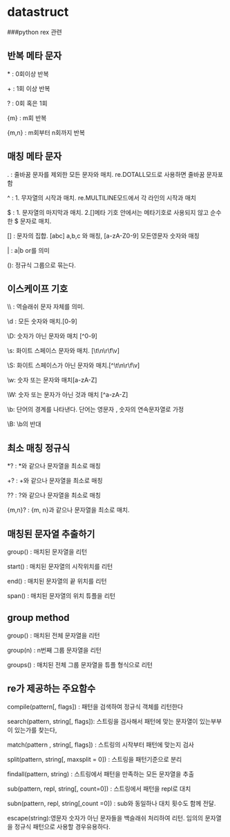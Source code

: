 # datastruct
###python rex 관련
## 반복 메타 문자

\* : 0회이상 반복

\+ : 1회 이상 반복

? : 0회 혹은 1회

{m} : m회 반복

{m,n} : m회부터 n회까지 반복


## 매칭 메타 문자

. : 줄바꿈 문자를 제외한 모든 문자와 매치. re.DOTALL모드로 사용하면 줄바꿈 문자포함

^ : 1. 무자열의 시작과 매치. re.MULTILINE모드에서 각 라인의 시작과 매치

$ : 1. 문자열의 마지막과 매치. 2.[]메타 기호 안에서는 메타기호로 사용되지 않고 순수한 $ 문자로 매치.

[] : 문자의 집합. [abc] a,b,c 와 매칭, [a-zA-Z0-9] 모든영문자 숫자와 매칭

| : a|b or를 의미

(): 정규식 그룹으로 묶는다.


## 이스케이프 기호
\\\ : 역슬래쉬 문자 자체를 의미.

\d : 모든 숫자와 매치.[0-9]

\D: 숫자가 아닌 문자와 매치 [^0-9]

\s: 화이트 스페이스 문자와 매치. [\t\n\r\f\v]

\S: 화이트 스페이스가 아닌 문자와 매치.[^\t\n\r\f\v]

\w: 숫자 또는 문자와 매치[a-zA-Z]

\W: 숫자 또는 문자가 아닌 것과 매치 [^a-zA-Z]

\b: 단어의 경계를 나타낸다. 단어는 영문자 , 숫자의 연속문자열로 가정

\B: \b의 반대


## 최소 매칭 정규식
*? : *와 같으나 문자열을 최소로 매칭

+? : +와 같으나 문자열을 최소로 매칭

?? : ?와 같으나 문자열을 최소로 매칭

{m,n}? : {m, n}과 같으나 문자열을 최소로 매치.


## 매칭된 문자열 추출하기

group() : 매치된 문자열을 리턴

start() : 매치된 문자열의 시작위치를 리턴

end() : 매치된 문자열의 끝 위치를 리턴

span() : 매치된 문자열의 위치 튜플을 리턴


## group method

group() : 매치된 전체 문자열을 리턴

group(n) : n번째 그룹 문자열을 리턴

groups() :  매치된 전체 그룹 문자열을 튜플 형식으로 리턴


## re가 제공하는 주요함수

compile(pattern[, flags]) : 패턴을 검색하여 정규식 객체를 리턴한다 

search(pattern, string[, flags]): 스트링을 검사해서 패턴에 맞는 문자열이 있는부부이 있는가를 찾는다,

match(pattern , string[, flags]) : 스트링의 시작부터 패턴에 맞는지 검사

split(pattern, string[, maxsplit = 0]) : 스트링을 패턴기준으로 분리 

findall(pattern, string) : 스트링에서 패턴을 만족하는 모든 문자열을 추출

sub(pattern, repl, string[, count=0]) : 스트링에서 패턴을 repl로 대치 

subn(pattern, repl, string[,count =0])  : sub와 동일하나 대치 횟수도 함께 전달.

escape(string):영문자 숫자가 아닌 문자들을 백슬래쉬 처리하여 리턴. 임의의 문자열을 정규식 패턴으로 사용할 경우유용하다.


